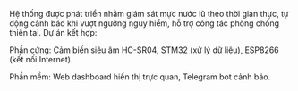Hệ thống được phát triển nhằm giám sát mực nước lũ theo thời gian thực, tự động cảnh báo khi vượt ngưỡng nguy hiểm, hỗ trợ công tác phòng chống thiên tai. Dự án kết hợp:

Phần cứng: Cảm biến siêu âm HC-SR04, STM32 (xử lý dữ liệu), ESP8266 (kết nối Internet).

Phần mềm: Web dashboard hiển thị trực quan, Telegram bot cảnh báo.

